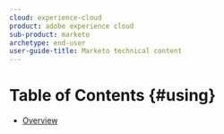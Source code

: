 ```yaml
---
cloud: experience-cloud
product: adobe experience cloud
sub-product: marketo
archetype: end-user
user-guide-title: Marketo technical content
---
```


# Table of Contents {#using}

+ [Overview](overview.md)
